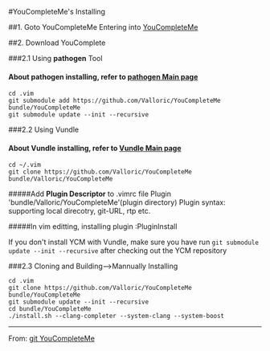 #YouCompleteMe's Installing

##1. Goto YouCompleteMe
    Entering into [YouCompleteMe](https://github.com/Valloric/YouCompleteMe)

##2. Download YouComplete

###2.1 Using **pathogen** Tool
#### About **pathogen** installing, refer to [pathogen Main page](https://github.com/vim-scripts/pathogen.vim)

    cd .vim
    git submodule add https://github.com/Valloric/YouCompleteMe bundle/YouCompleteMe
    git submodule update --init --recursive


###2.2 Using Vundle
#### About **Vundle** installing, refer to [Vundle Main page](https://github.com/gmarik/Vundle.vim)

    cd ~/.vim
    git clone https://github.com/Valloric/YouCompleteMe bundle/Valloric/YouCompleteMe

#####Add **Plugin Descriptor** to .vimrc file
    Plugin 'bundle/Valloric/YouCompleteMe'(plugin directory)
    Plugin syntax: supporting local direcotry, git-URL, rtp etc.

#####In vim editting, installing plugin
    :PluginInstall

If you don't install YCM with Vundle, make sure you have run `git submodule update --init --recursive` after checking out the YCM repository 
    
###2.3 Cloning and Building-->Mannually Installing
    
    cd .vim
    git clone https://github.com/Valloric/YouCompleteMe bundle/YouCompleteMe
    git submodule update --init --recursive
    cd bundle/YouCompleteMe
    ./install.sh --clang-completer --system-clang --system-boost
    




***
From: [git YouCompleteMe](https://github.com/Valloric/YouCompleteMe)
    
    
